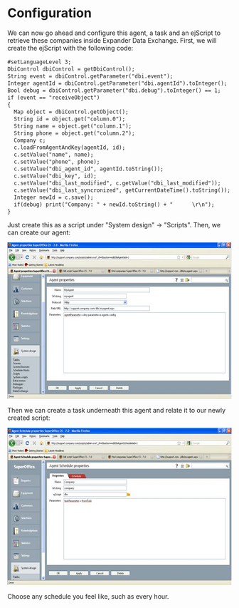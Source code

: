 <properties date="2016-06-24"
SortOrder="4"
/>

Configuration
=============

We can now go ahead and configure this agent, a task and an ejScript to retrieve these companies inside Expander Data Exchange. First, we will create the ejScript with the following code:

```
#setLanguageLevel 3;
DbiControl dbiControl = getDbiControl();
String event = dbiControl.getParameter("dbi.event");
Integer agentId = dbiControl.getParameter("dbi.agentId").toInteger();
Bool debug = dbiControl.getParameter("dbi.debug").toInteger() == 1;
if (event == "receiveObject")
{
  Map object = dbiControl.getObject();
  String id = object.get("column.0");
  String name = object.get("column.1");
  String phone = object.get("column.2");
  Company c;
  c.loadFromAgentAndKey(agentId, id);
  c.setValue("name", name);
  c.setValue("phone", phone);
  c.setValue("dbi_agent_id", agentId.toString());
  c.setValue("dbi_key", id);
  c.setValue("dbi_last_modified", c.getValue("dbi_last_modified"));
  c.setValue("dbi_last_syncronized", getCurrentDateTime().toString());
  Integer newId = c.save();
  if(debug) print("Company: " + newId.toString() + "      \r\n");
}
```

Just create this as a script under "System design" -&gt; "Scripts". Then, we can create our agent:

<img src="Creating%20a%20Custom%20Data%20Exchange%20Agent_files/image002.jpg" id="Picture 4" width="597" height="351" />

Then we can create a task underneath this agent and relate it to our newly created script:

<img src="Creating%20a%20Custom%20Data%20Exchange%20Agent_files/image003.jpg" id="Picture 7" width="596" height="353" />

Choose any schedule you feel like, such as every hour.
